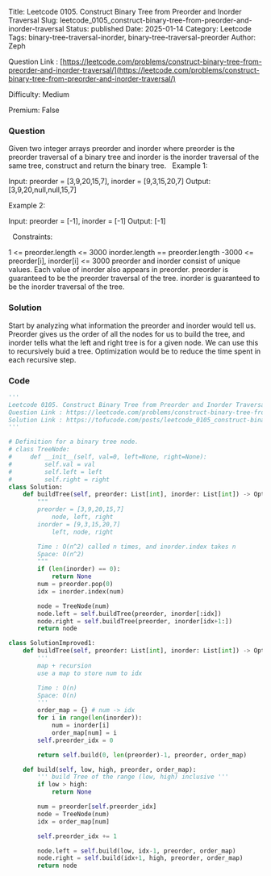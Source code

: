 Title: Leetcode 0105. Construct Binary Tree from Preorder and Inorder Traversal
Slug: leetcode_0105_construct-binary-tree-from-preorder-and-inorder-traversal
Status: published
Date: 2025-01-14
Category: Leetcode
Tags: binary-tree-traversal-inorder, binary-tree-traversal-preorder
Author: Zeph

Question Link : [https://leetcode.com/problems/construct-binary-tree-from-preorder-and-inorder-traversal/](https://leetcode.com/problems/construct-binary-tree-from-preorder-and-inorder-traversal/)

Difficulty: Medium

Premium: False

### Question
Given two integer arrays preorder and inorder where preorder is the preorder traversal of a binary tree and inorder is the inorder traversal of the same tree, construct and return the binary tree.
 
Example 1:


Input: preorder = [3,9,20,15,7], inorder = [9,3,15,20,7]
Output: [3,9,20,null,null,15,7]

Example 2:

Input: preorder = [-1], inorder = [-1]
Output: [-1]

 
Constraints:

1 <= preorder.length <= 3000
inorder.length == preorder.length
-3000 <= preorder[i], inorder[i] <= 3000
preorder and inorder consist of unique values.
Each value of inorder also appears in preorder.
preorder is guaranteed to be the preorder traversal of the tree.
inorder is guaranteed to be the inorder traversal of the tree.

### Solution

Start by analyzing what information the preorder and inorder would tell us. Preorder gives us the order of all the nodes for us to build the tree, and inorder tells what the left and right tree is for a given node. We can use this to recursively buid a tree. Optimization would be to reduce the time spent in each recursive step.


### Code
```python
'''
Leetcode 0105. Construct Binary Tree from Preorder and Inorder Traversal
Question Link : https://leetcode.com/problems/construct-binary-tree-from-preorder-and-inorder-traversal/
Solution Link : https://tofucode.com/posts/leetcode_0105_construct-binary-tree-from-preorder-and-inorder-traversal.html
'''

# Definition for a binary tree node.
# class TreeNode:
#     def __init__(self, val=0, left=None, right=None):
#         self.val = val
#         self.left = left
#         self.right = right
class Solution:
    def buildTree(self, preorder: List[int], inorder: List[int]) -> Optional[TreeNode]:
        """
        preorder = [3,9,20,15,7]
            node, left, right
        inorder = [9,3,15,20,7]
            left, node, right

        Time : O(n^2) called n times, and inorder.index takes n
        Space: O(n^2)
        """
        if (len(inorder) == 0):
            return None
        num = preorder.pop(0)
        idx = inorder.index(num)

        node = TreeNode(num)
        node.left = self.buildTree(preorder, inorder[:idx])
        node.right = self.buildTree(preorder, inorder[idx+1:])
        return node

class SolutionImproved1:
    def buildTree(self, preorder: List[int], inorder: List[int]) -> Optional[TreeNode]:
        '''
        map + recursion
        use a map to store num to idx

        Time : O(n)
        Space: O(n)
        '''
        order_map = {} # num -> idx
        for i in range(len(inorder)):
            num = inorder[i]
            order_map[num] = i
        self.preorder_idx = 0

        return self.build(0, len(preorder)-1, preorder, order_map)

    def build(self, low, high, preorder, order_map):
        ''' build Tree of the range (low, high) inclusive '''
        if low > high:
            return None

        num = preorder[self.preorder_idx]
        node = TreeNode(num)
        idx = order_map[num]

        self.preorder_idx += 1

        node.left = self.build(low, idx-1, preorder, order_map)
        node.right = self.build(idx+1, high, preorder, order_map)
        return node

```

